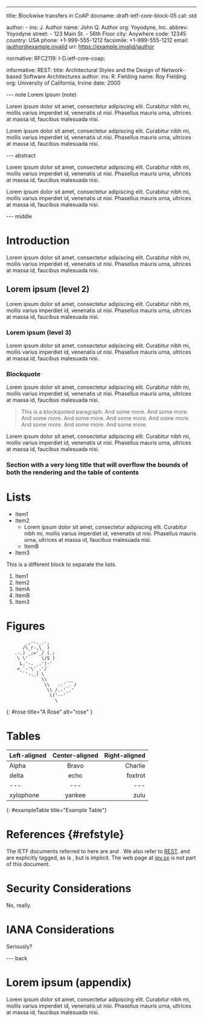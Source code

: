 ---
title: Blockwise transfers in CoAP
docname: draft-ietf-core-block-05
cat: std

author:
      -
        ins: J. Author
        name: John Q. Author
        org: Yoyodyne, Inc.
        abbrev: Yoyodyne
        street:
          - 123 Main St.
          - 56th Floor
        city: Anywhere
        code: 12345
        country: USA
        phone: +1-999-555-1212
        facsimile: +1-999-555-1212
        email: jauthor@example.invalid
        uri: https://example.invalid/jauthor

normative:
  RFC2119:
  I-D.ietf-core-coap:

informative:
  REST:
    title: Architectural Styles and the Design of Network-based Software Architectures
    author:
        ins: R. Fielding
        name: Roy Fielding
        org: University of California, Irvine
    date: 2000

--- note Lorem Ipsum (note)

Lorem ipsum dolor sit amet, consectetur adipiscing elit. Curabitur nibh mi, mollis varius imperdiet id, venenatis ut nisi. Phasellus mauris urna, ultrices at massa id, faucibus malesuada nisi.

Lorem ipsum dolor sit amet, consectetur adipiscing elit. Curabitur nibh mi, mollis varius imperdiet id, venenatis ut nisi. Phasellus mauris urna, ultrices at massa id, faucibus malesuada nisi.


--- abstract

Lorem ipsum dolor sit amet, consectetur adipiscing elit. Curabitur nibh mi, mollis varius imperdiet id, venenatis ut nisi. Phasellus mauris urna, ultrices at massa id, faucibus malesuada nisi.

Lorem ipsum dolor sit amet, consectetur adipiscing elit. Curabitur nibh mi, mollis varius imperdiet id, venenatis ut nisi. Phasellus mauris urna, ultrices at massa id, faucibus malesuada nisi.


--- middle

Introduction
============

Lorem ipsum dolor sit amet, consectetur adipiscing elit. Curabitur nibh mi, mollis varius imperdiet id, venenatis ut nisi. Phasellus mauris urna, ultrices at massa id, faucibus malesuada nisi.

Lorem ipsum (level 2)
---------------------

Lorem ipsum dolor sit amet, consectetur adipiscing elit. Curabitur nibh mi, mollis varius imperdiet id, venenatis ut nisi. Phasellus mauris urna, ultrices at massa id, faucibus malesuada nisi.

### Lorem ipsum (level 3)

Lorem ipsum dolor sit amet, consectetur adipiscing elit. Curabitur nibh mi, mollis varius imperdiet id, venenatis ut nisi. Phasellus mauris urna, ultrices at massa id, faucibus malesuada nisi.

### Blockquote

Lorem ipsum dolor sit amet, consectetur adipiscing elit. Curabitur nibh mi, mollis varius imperdiet id, venenatis ut nisi. Phasellus mauris urna, ultrices at massa id, faucibus malesuada nisi.

> This is a blockquoted paragraph.  And some more.
> And some more.  And some more.  And some more.  And some more.
> And some more.  And some more.  And some more.  And some more.

Lorem ipsum dolor sit amet, consectetur adipiscing elit. Curabitur nibh mi, mollis varius imperdiet id, venenatis ut nisi. Phasellus mauris urna, ultrices at massa id, faucibus malesuada nisi.

### Section with a very long title that will overflow the bounds of both the rendering and the table of contents

# Lists

* Item1
* Item2
  * Lorem ipsum dolor sit amet, consectetur adipiscing elit. Curabitur nibh mi, mollis varius imperdiet id, venenatis ut nisi. Phasellus mauris urna, ultrices at massa id, faucibus malesuada nisi.
  * ItemB
* Item3

This is a different block to separate the lists.

1. Item1
1. Item2
  1. ItemA
  1. ItemB
1. Item3


# Figures

~~~~~~~~~~
       _,--._.-,           
      /\_r-,\_ )           
   .-.) _;='_/ (.;         
    \ \'     \/S )         
     L.'-. _.'|-'          
    <_`-'\'_.'/            
      `'-._( \             
             \\       ___  
              \\   .-'_. / 
               \\ /.-'_.'  
                \('--'	   
                  \        
~~~~~~~~~~
{: #rose title="A Rose" alt="rose" }


# Tables

| Left-aligned | Center-aligned | Right-aligned|
| :-- | :--:|----:|
| Alpha | Bravo | Charlie |
| delta | echo | foxtrot |
| --- | --- | --- |
| xylophone | yankee | zulu |
{: #exampleTable title="Example Table"}

# References {#refstyle}

The IETF documents referred to here are [](RFC2119) and [](I-D.ietf-core-coap).  We also refer to [REST](REST).  [](rose) and [](exampleTable) are explicitly tagged, as is [](refstyle), but [](security-considerations) is implicit.  The web page at [ipv.sx](http://ipv.sx/) is not part of this document.

# Security Considerations

No, really.

# IANA Considerations

Seriously?


--- back

# Lorem ipsum (appendix)

Lorem ipsum dolor sit amet, consectetur adipiscing elit. Curabitur nibh mi, mollis varius imperdiet id, venenatis ut nisi. Phasellus mauris urna, ultrices at massa id, faucibus malesuada nisi.



